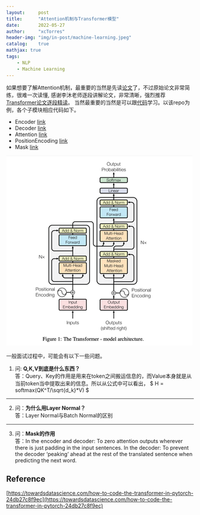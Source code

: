 ```yaml
---
layout:     post
title:      "Attention机制与Transformer模型"
date:       2022-05-27
author:     "xcTorres"
header-img: "img/in-post/machine-learning.jpeg"
catalog:    true
mathjax: true
tags:
    - NLP
    - Machine Learning
---  
```


如果想要了解Attention机制，最重要的当然是先读[论文](https://arxiv.org/abs/1706.03762)了，不过原始论文非常简练，很难一次读懂, 感谢李沐老师逐段讲解论文，非常清晰，强烈推荐[Transformer论文逐段精读](https://www.bilibili.com/video/BV1pu411o7BE?spm_id_from=333.999.0.0)。
当然最重要的当然是可以跟[代码](https://github.com/xcTorres/machine_learning/tree/master/transformer)学习。以该repo为例，各个子模块相应代码如下。
- Encoder [link](https://github.com/xcTorres/machine_learning/blob/master/transformer/Models.py#L11)
- Decoder [link](https://github.com/xcTorres/machine_learning/blob/master/transformer/Models.py#L26)  
- Attention [link](https://github.com/xcTorres/machine_learning/blob/master/transformer/Sublayers.py#L40)  
- PositionEncoding [link](https://github.com/xcTorres/machine_learning/blob/master/transformer/Embed.py#L14)  
- Mask [link](https://github.com/xcTorres/machine_learning/blob/master/transformer/Batch.py#L15)

<img src="/img/in-post/attention/attention.png" width="500"/>

一般面试过程中，可能会有以下一些问题。  
1. 问: **Q,K,V到底是什么东西？**  
   答：Query、Key的作用是用来在token之间搬运信息的，而Value本身就是从当前token当中提取出来的信息。所以从公式中可以看出，
   $ H = softmax(QK^T/\sqrt{d_k}*V) $  
---  
2. 问：**为什么用Layer Normal？**  
   答：Layer Normal与Batch Normal的区别  
---  
3. 问：**Mask的作用**  
   答：In the encoder and decoder: To zero attention outputs wherever there is just padding in the input sentences. In the decoder: To prevent the decoder ‘peaking’ ahead at the rest of the translated sentence when predicting the next word.



## Reference  
[https://towardsdatascience.com/how-to-code-the-transformer-in-pytorch-24db27c8f9ec](https://towardsdatascience.com/how-to-code-the-transformer-in-pytorch-24db27c8f9ec)





